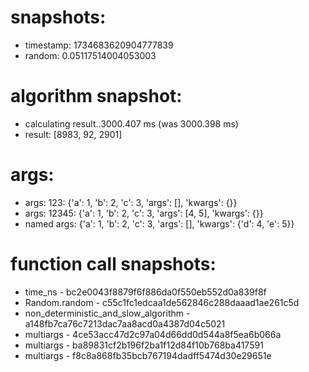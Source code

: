 # snapshots:

 * timestamp: 1734683620904777839
 * random: 0.05117514004053003

# algorithm snapshot:

 * calculating result..3000.407 ms (was 3000.398 ms)
 * result: [8983, 92, 2901]

# args:

 * args: 123: {'a': 1, 'b': 2, 'c': 3, 'args': [], 'kwargs': {}}
 * args: 12345: {'a': 1, 'b': 2, 'c': 3, 'args': [4, 5], 'kwargs': {}}
 * named args: {'a': 1, 'b': 2, 'c': 3, 'args': [], 'kwargs': {'d': 4, 'e': 5}}

# function call snapshots:

 * time_ns - bc2e0043f8879f6f886da0f550eb552d0a839f8f
 * Random.random - c55c1fc1edcaa1de562846c288daaad1ae261c5d
 * non_deterministic_and_slow_algorithm - a148fb7ca76c7213dac7aa8acd0a4387d04c5021
 * multiargs - 4ce53acc47d2c97a04d66dd0d544a8f5ea6b066a
 * multiargs - ba89831cf2b196f2ba1f12d84f10b768ba417591
 * multiargs - f8c8a868fb35bcb767194dadff5474d30e29651e
